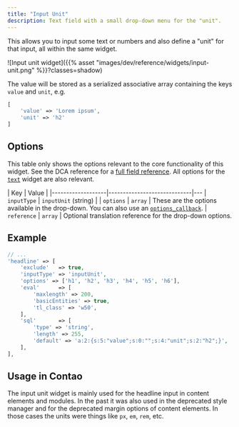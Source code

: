 ```yaml
---
title: "Input Unit"
description: Text field with a small drop-down menu for the "unit".
---
```



This allows you to input some text or numbers and also define a "unit" for that input, all within the same widget.

![Input unit widget]({{% asset "images/dev/reference/widgets/input-unit.png" %}}?classes=shadow)

The value will be stored as a serialized associative array containing the keys `value` and `unit`, e.g.

```php
[
    'value' => 'Lorem ipsum', 
    'unit' => 'h2'
]
```


## Options

This table only shows the options relevant to the core functionality of this widget. See the DCA reference for a 
[full field reference][FieldsReference]. All options for the [`text`][TextWidget] widget are also relevant.

| Key               | Value                       |
|-------------------|-----------------------------|---
| `inputType`       | `inputUnit` (string)        |
| `options`         | `array`                     | These are the options available in the drop-down. You can also use an [`options_callback`][OptionsCallback].
| `reference`       | `array`                     | Optional translation reference for the drop-down options.


## Example

```php
// ...
'headline' => [
    'exclude'   => true,
    'inputType' => 'inputUnit',
    'options' => ['h1', 'h2', 'h3', 'h4', 'h5', 'h6'],
    'eval'      => [
        'maxlength' => 200, 
        'basicEntities' => true, 
        'tl_class' => 'w50',
    ],
    'sql'       => [
        'type' => 'string',
        'length' => 255,
        'default' => 'a:2:{s:5:"value";s:0:"";s:4:"unit";s:2:"h2";}',
    ],
],
```


## Usage in Contao

The input unit widget is mainly used for the headline input in content elements and modules. In the past it was also
used in the deprecated style manager and for the deprecated margin options of content elements. In those cases the units
were things like `px`, `em`, `rem`, etc.


[FieldsReference]: /reference/dca/fields
[OptionsCallback]: /reference/dca/callbacks#fields-field-options
[TextWidget]: /reference/widgets/text
